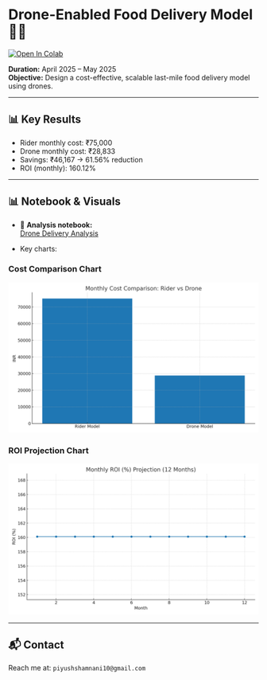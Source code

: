 # Drone-Enabled Food Delivery Model 🚁🍔

[![Open In Colab](https://colab.research.google.com/assets/colab-badge.svg)](https://colab.research.google.com/github/Piyush2567/Python---Drone-Delivery-Solution/blob/main/notebooks/drone_delivery_analysis_with_outputs.ipynb)

**Duration:** April 2025 – May 2025  
**Objective:** Design a cost-effective, scalable last-mile food delivery model using drones.

---

## 📊 Key Results
- Rider monthly cost: ₹75,000  
- Drone monthly cost: ₹28,833  
- Savings: ₹46,167 → 61.56% reduction  
- ROI (monthly): 160.12%  

---

## 📊 Notebook & Visuals

- 📓 **Analysis notebook:**  
  [Drone Delivery Analysis](drone_delivery_analysis_with_outputs.ipynb)


- Key charts:

### Cost Comparison Chart
![Cost Comparison](visuals/cost_comparison.png)

### ROI Projection Chart
![ROI Projection](visuals/roi_projection.png)

---

## 📬 Contact
Reach me at: `piyushshamnani10@gmail.com`
